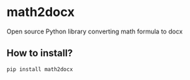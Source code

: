 # math2docx

Open source Python library converting math formula to docx

## How to install?

```bash
pip install math2docx
```
